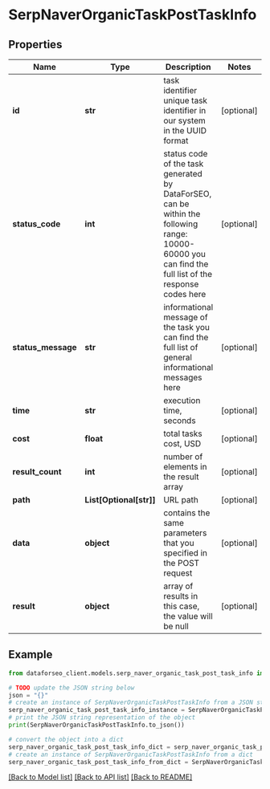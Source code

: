 # SerpNaverOrganicTaskPostTaskInfo


## Properties

Name | Type | Description | Notes
------------ | ------------- | ------------- | -------------
**id** | **str** | task identifier unique task identifier in our system in the UUID format | [optional] 
**status_code** | **int** | status code of the task generated by DataForSEO, can be within the following range: 10000-60000 you can find the full list of the response codes here | [optional] 
**status_message** | **str** | informational message of the task you can find the full list of general informational messages here | [optional] 
**time** | **str** | execution time, seconds | [optional] 
**cost** | **float** | total tasks cost, USD | [optional] 
**result_count** | **int** | number of elements in the result array | [optional] 
**path** | **List[Optional[str]]** | URL path | [optional] 
**data** | **object** | contains the same parameters that you specified in the POST request | [optional] 
**result** | **object** | array of results in this case, the value will be null | [optional] 

## Example

```python
from dataforseo_client.models.serp_naver_organic_task_post_task_info import SerpNaverOrganicTaskPostTaskInfo

# TODO update the JSON string below
json = "{}"
# create an instance of SerpNaverOrganicTaskPostTaskInfo from a JSON string
serp_naver_organic_task_post_task_info_instance = SerpNaverOrganicTaskPostTaskInfo.from_json(json)
# print the JSON string representation of the object
print(SerpNaverOrganicTaskPostTaskInfo.to_json())

# convert the object into a dict
serp_naver_organic_task_post_task_info_dict = serp_naver_organic_task_post_task_info_instance.to_dict()
# create an instance of SerpNaverOrganicTaskPostTaskInfo from a dict
serp_naver_organic_task_post_task_info_from_dict = SerpNaverOrganicTaskPostTaskInfo.from_dict(serp_naver_organic_task_post_task_info_dict)
```
[[Back to Model list]](../README.md#documentation-for-models) [[Back to API list]](../README.md#documentation-for-api-endpoints) [[Back to README]](../README.md)


